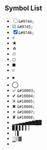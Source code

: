 ## Symbol List

- &#9744; `&#9744;`
- &#9745; `&#9745;`
- &#9746; `&#9746;`
- &#9747;
- &#9733;
- &#9734;
- &#9737;
- &#9723;
- &#9724;
- &#9725;
- &#9726;
- &#9711;
- &#10003; `&#10003;`
- &#10004; `&#10004;`
- &#10005; `&#10005;`
- &#10006; `&#10006;`
- &#10007; `&#10007;`
- &#10008; `&#10008;`
- &#9601;&#9602;&#9603;&#9604;&#9605;&#9606;&#9607;&#9608;&#9609;
- &#9610;&#9611;&#9612;&#9613;&#9614;&#9615;
- &#9621;&#9616;
- &#9617;&#9618;&#9619;
- &#9620;